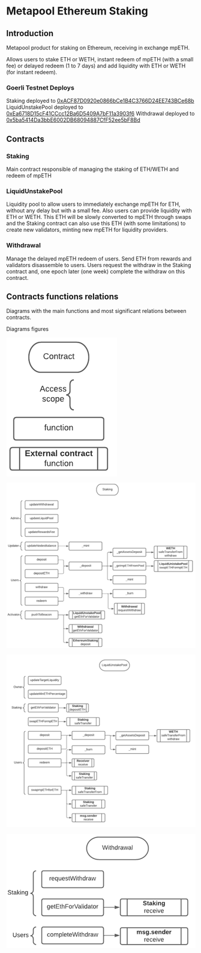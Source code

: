 # Metapool Ethereum Staking

## Introduction

Metapool product for staking on Ethereum, receiving in exchange mpETH.

Allows users to stake ETH or WETH, instant redeem of mpETH (with a small fee) or delayed redeem (1 to 7 days) and add liquidity with ETH or WETH (for instant redeem).

### Goerli Testnet Deploys

Staking deployed to [0xACF87D0920e0866bCe1B4C3766D24EE743BCe68b](https://goerli.etherscan.io/address/0xACF87D0920e0866bCe1B4C3766D24EE743BCe68b)
LiquidUnstakePool deployed to [0xEa6718D15cF41CCcc12Ba6D5409A7bF11a3903f6](https://goerli.etherscan.io/address/0xEa6718D15cF41CCcc12Ba6D5409A7bF11a3903f6)
Withdrawal deployed to [0x5ba5414Da3bbE6002DB68094887CfF52ee5bF8Bd](https://goerli.etherscan.io/address/0x5ba5414Da3bbE6002DB68094887CfF52ee5bF8Bd)

## Contracts

### Staking

Main contract responsible of managing the staking of ETH/WETH and redeem of mpETH

### LiquidUnstakePool

Liquidity pool to allow users to immediately exchange mpETH for ETH, without any delay but with a small fee.
Also users can provide liquidity with ETH or WETH. This ETH will be slowly converted to mpETH through swaps and the Staking contract can also use this ETH (with some limitations) to create new validators, minting new mpETH for liquidity providers.

### Withdrawal

Manage the delayed mpETH redeem of users. Send ETH from rewards and validators disassemble to users.
Users request the withdraw in the Staking contract and, one epoch later (one week) complete the withdraw on this contract.

## Contracts functions relations

Diagrams with the main functions and most significant relations between contracts.

Diagrams figures

![diagrams figures](https://github.com/Meta-Pool/metapool-ethereum/blob/main/diagrams/figures.png?raw=true)

![staking diagram](https://github.com/Meta-Pool/metapool-ethereum/blob/main/diagrams/staking.png?raw=true)

![liquidUnstakePool diagram](https://github.com/Meta-Pool/metapool-ethereum/blob/main/diagrams/liquidUnstakePool.png?raw=true)

![withdrawal diagram](https://github.com/Meta-Pool/metapool-ethereum/blob/main/diagrams/withdrawal.png?raw=true)
